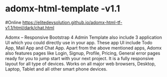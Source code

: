 # adomx-html-template -v1.1

#Online
https://elitedevsolution.github.io/adomx-html-tf-v1.1/html/dark/chat.html

Adomx – Responsive Bootstrap 4 Admin Template also include 3 application UI which you could directly use in your app. These app UI include Todo App, Mail App and Chat App.
Apart from the above mentioned apps, Adomx also features pages like Login, Signup, Profile, Pricing, General error pages ready for you to jump start with your next project.
It is a fully responsive layout for all type of devices. Works on all major web browsers, Desktop, Laptop, Tablet and all other smart phone devices.
